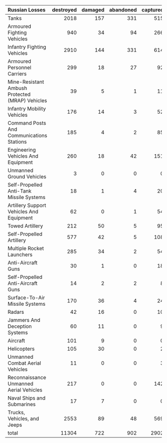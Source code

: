 | Russian Losses                                   |   destroyed |   damaged |   abandoned |   captured |   total |
|:-------------------------------------------------|------------:|----------:|------------:|-----------:|--------:|
| Tanks                                            |        2018 |       157 |         331 |        515 |    3021 |
| Armoured Fighting Vehicles                       |         940 |        34 |          94 |        266 |    1334 |
| Infantry Fighting Vehicles                       |        2910 |       144 |         331 |        614 |    3999 |
| Armoured Personnel Carriers                      |         299 |        18 |          27 |         92 |     436 |
| Mine-Resistant Ambush Protected  (MRAP) Vehicles |          39 |         5 |           1 |         11 |      56 |
| Infantry Mobility Vehicles                       |         176 |        14 |           3 |         52 |     245 |
| Command Posts And Communications Stations        |         185 |         4 |           2 |         85 |     276 |
| Engineering Vehicles And Equipment               |         260 |        18 |          42 |        151 |     471 |
| Unmanned Ground Vehicles                         |           3 |         0 |           0 |          0 |       3 |
| Self-Propelled Anti-Tank Missile Systems         |          18 |         1 |           4 |         20 |      43 |
| Artillery Support Vehicles And Equipment         |          62 |         0 |           1 |         54 |     117 |
| Towed Artillery                                  |         212 |        50 |           5 |         95 |     362 |
| Self-Propelled Artillery                         |         577 |        42 |           5 |        108 |     732 |
| Multiple Rocket Launchers                        |         285 |        34 |           2 |         54 |     375 |
| Anti-Aircraft Guns                               |          30 |         1 |           0 |         18 |      49 |
| Self-Propelled Anti-Aircraft Guns                |          14 |         2 |           2 |          8 |      26 |
| Surface-To-Air Missile Systems                   |         170 |        36 |           4 |         24 |     234 |
| Radars                                           |          42 |        16 |           0 |         10 |      68 |
| Jammers And Deception Systems                    |          60 |        11 |           0 |          9 |      80 |
| Aircraft                                         |         101 |         9 |           0 |          0 |     110 |
| Helicopters                                      |         105 |        30 |           0 |          2 |     137 |
| Unmanned Combat Aerial Vehicles                  |          11 |         0 |           0 |          3 |      14 |
| Reconnaissance Unmanned Aerial Vehicles          |         217 |         0 |           0 |        142 |     359 |
| Naval Ships and Submarines                       |          17 |         7 |           0 |          0 |      24 |
| Trucks, Vehicles, and Jeeps                      |        2553 |        89 |          48 |        569 |    3259 |
| total                                            |       11304 |       722 |         902 |       2902 |   15830 |